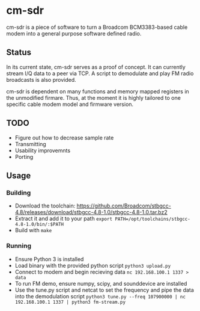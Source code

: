 # cm-sdr

cm-sdr is a piece of software to turn a Broadcom BCM3383-based cable modem into
a general purpose software defined radio.

## Status

In its current state, cm-sdr serves as a proof of concept. It can currently
stream I/Q data to a peer via TCP. A script to demodulate and play FM radio
broadcasts is also provided.

cm-sdr is dependent on many functions and memory mapped registers in the
unmodified firmare. Thus, at the moment it is highly tailored to one specific
cable modem model and firmware version.

## TODO

* Figure out how to decrease sample rate
* Transmitting
* Usability improvemnts
* Porting

## Usage

### Building

* Download the toolchain: https://github.com/Broadcom/stbgcc-4.8/releases/download/stbgcc-4.8-1.0/stbgcc-4.8-1.0.tar.bz2
* Extract it and add it to your path `export PATH=/opt/toolchains/stbgcc-4.8-1.0/bin/:$PATH`
* Build with `make`

### Running
* Ensure Python 3 is installed
* Load binary with the provided python script `python3 upload.py`
* Connect to modem and begin recieving data `nc 192.168.100.1 1337 > data`
* To run FM demo, ensure numpy, scipy, and sounddevice are installed
* Use the tune.py script and netcat to set the frequency and pipe the data into the demodulation script `python3 tune.py --freq 107900000 | nc 192.168.100.1 1337 | python3 fm-stream.py`
